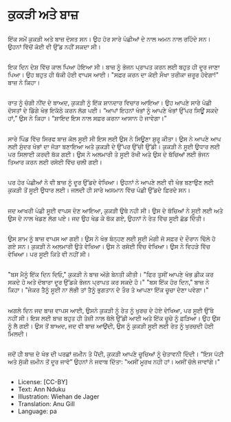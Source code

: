 # ਕੁਕੜੀ ਅਤੇ ਬਾਜ਼

##
ਇੱਕ ਸਮੇਂ ਕੁਕੜੀ ਅਤੇ ਬਾਜ਼ ਦੋਸਤ ਸਨ। ਉਹ ਹੋਰ ਸਾਰੇ ਪੰਛੀਆਂ ਦੇ ਨਾਲ ਅਮਨ ਨਾਲ ਰਹਿੰਦੇ ਸਨ। ਉਹਨਾਂ ਵਿੱਚੋਂ ਕੋਈ ਵੀ ਉੱਡ ਨਹੀਂ ਸਕਦਾ ਸੀ।

##
ਇਕ ਦਿਨ ਦੇਸ਼ ਵਿੱਚ ਕਾਲ ਪਿਆ ਹੋਇਆ ਸੀ। ਬਾਜ਼ ਨੂੰ ਭੋਜਨ ਪ੍ਰਾਪਤ ਕਰਨ ਲਈ ਬਹੁਤ ਹੀ ਦੂਰ ਜਾਣਾ ਪਿਆ। ਉਹ ਬਹੁਤ ਹੀ ਥੱਕੀ ਹੋਈ ਵਾਪਸ ਆਈ। "ਸਫ਼ਰ ਕਰਨ ਦਾ ਕੋਈ ਸੌਖਾ ਤਰੀਕਾ ਜ਼ਰੂਰ ਹੋਵੇਗਾ!" ਬਾਜ਼ ਨੇ ਕਿਹਾ।

##
ਰਾਤ ਨੂੰ ਚੰਗੀ ਨੀਂਦ ਦੇ ਬਾਅਦ, ਕੁਕੜੀ ਨੂੰ ਇੱਕ ਸ਼ਾਨਦਾਰ ਵਿਚਾਰ ਆਇਆ। ਉਹ ਆਪਣੇ ਸਾਰੇ ਪੰਛੀ ਦੋਸਤਾਂ ਦੇ ਡਿੱਗੇ ਖੰਭ ਇਕੱਠੇ ਕਰਨ ਲੱਗ ਪਈ। “ਆਪਾਂ ਇਹਨਾਂ ਖੰਭਾਂ ਨੂੰ ਆਪਣੇ ਖੰਭਾਂ ਉੱਪਰ ਸਿਊਂ ਸਕਦੇ ਹਾਂ,” ਉਸ ਨੇ ਕਿਹਾ। “ਸ਼ਾਇਦ ਇਸ ਨਾਲ ਸਫ਼ਰ ਕਰਨਾ ਆਸਾਨ ਹੋ ਜਾਵੇਗਾ।”

##
ਸਾਰੇ ਪਿੰਡ ਵਿੱਚ ਸਿਰਫ ਬਾਜ਼ ਕੋਲ ਸੂਈ ਸੀ ਇਸ ਲਈ ਉਸ ਨੇ ਸਿਊਣਾ ਸ਼ੁਰੂ ਕੀਤਾ। ਉਸ ਨੇ ਆਪਣੇ ਆਪ ਲਈ ਸੁੰਦਰ ਖੰਭਾਂ ਦਾ ਜੋੜਾ ਬਣਾਇਆ ਅਤੇ ਕੁਕੜੀ ਦੇ ਉੱਪਰ ਉੱਚੀ ਉੱਡੀ। ਕੁਕੜੀ ਨੇ ਸੂਈ ਉਧਾਰ ਲਈ ਪਰ ਸਿਲਾਈ ਕਰਦੀ ਥੱਕ ਗਈ। ਉਸ ਨੇ ਅਲਮਾਰੀ ਤੇ ਸੂਈ ਰੱਖੀ ਅਤੇ ਉਸ ਦੇ ਬੱਚਿਆਂ ਲਈ ਭੋਜਨ ਤਿਆਰ ਕਰਨ ਲਈ ਰਸੋਈ ਵਿੱਚ ਚਲੀ ਗਈ।

##
ਪਰ ਹੋਰ ਪੰਛੀਆਂ ਨੇ ਵੀ ਬਾਜ਼ ਨੂੰ ਦੂਰ ਉੱਡਦੇ ਵੇਖਿਆ। ਉਹਨਾਂ ਨੇ ਆਪਣੇ ਲਈ ਵੀ ਖੰਭ ਬਣਾਉਣ ਲਈ ਕੁਕੜੀ ਤੋਂ ਸੂਈ ਉਧਾਰ ਲਈ। ਜਲਦੀ ਹੀ ਸਾਰੇ ਅਸਮਾਨ ਵਿੱਚ ਪੰਛੀ ਉੱਡਦੇ ਫ਼ਿਰਦੇ ਸਨ।

##
ਜਦ ਆਖਰੀ ਪੰਛੀ ਸੂਈ ਵਾਪਸ ਦੇਣ ਆਇਆ, ਕੁਕੜੀ ਉਥੇ ਨਹੀ ਸੀ। ਉਸ ਦੇ ਬੱਚਿਆਂ ਨੇ ਸੂਈ ਲਈ ਅਤੇ ਉਸ ਦੇ ਨਾਲ ਖੇਡਣ ਲੱਗ ਪਏ। ਜਦ ਉਹ ਖੇਡ ਕੇ ਥੱਕ ਗਏ, ਉਹਨਾਂ ਨੇ ਰੇਤ ਵਿੱਚ ਸੂਈ ਛੱਡ ਦਿੱਤੀ।

##
ਉਸ ਸ਼ਾਮ ਨੂੰ ਬਾਜ਼ ਵਾਪਸ ਆ ਗਈ। ਉਸ ਨੇ ਖੰਭ ਬੰਨ੍ਹਣ ਲਈ ਸੂਈ ਮੰਗੀ ਜੋ ਸਫ਼ਰ ਦੇ ਦੌਰਾਨ ਢਿੱਲੇ ਹੋ ਗਏ ਸਨ। ਕੁਕੜੀ ਨੇ ਅਲਮਾਰੀ ਉਤੇ ਵੇਖਿਆ। ਉਸ ਨੇ ਰਸੋਈ ਵਿੱਚ ਵੇਖਿਆ। ਉਸ ਨੇ ਵਿਹੜੇ ਵਿੱਚ ਵੇਖਿਆ। ਪਰ ਸੂਈ ਕਿਤੇ ਵੀ ਨਹੀਂ ਸੀ।

##
"ਬਸ ਮੈਨੂੰ ਇੱਕ ਦਿਨ ਦਿਓ," ਕੁਕੜੀ ਨੇ ਬਾਜ਼ ਅੱਗੇ ਬੇਨਤੀ ਕੀਤੀ। "ਫਿਰ ਤੁਸੀਂ ਆਪਣੇ ਖੰਭ ਡੀਕ ਕਰ ਸਕਦੇ ਹੋ ਅਤੇ ਦੋਬਾਰਾ ਦੂਰ ਉੱਡਕੇ ਭੋਜਨ ਪ੍ਰਾਪਤ ਕਰ ਸਕਦੇ ਹੋ।" "ਬਸ ਇੱਕ ਹੋਰ ਦਿਨ," ਬਾਜ਼ ਨੇ ਕਿਹਾ। "ਜੇਕਰ ਤੈਨੂੰ ਸੂਈ ਨਾ ਲੱਭੀ ਤਾਂ ਤੈਨੂੰ ਭੁਗਤਾਨ ਦੇ ਤੌਰ ਤੇ ਆਪਣਾ ਇੱਕ ਚੂਚਾ ਦੇਣਾ ਪਵੇਗਾ।"

##
ਅਗਲੇ ਦਿਨ ਜਦ ਬਾਜ਼ ਵਾਪਸ ਆਈ, ਉਸਨੇ ਕੁਕੜੀ ਨੂੰ ਰੇਤ ਨੂੰ ਖੁਰਚ ਦੇ ਹੋਏ ਦੇਖਿਆ, ਪਰ ਸੂਈ ਉੱਥੇ ਨਹੀਂ ਸੀ। ਇਸ ਲਈ ਬਾਜ਼ ਬਹੁਤ ਹੀ ਤੇਜ਼ੀ ਨਾਲ ਥੱਲੇ ਉੱਡੀ ਆਈ ਅਤੇ ਇੱਕ ਚੂਚੇ ਨੂੰ ਫ਼ੜਿਆ। ਉਹ ਉਸ ਨੂੰ ਲੈ ਗਈ। ਉਸ ਤੋਂ ਬਾਅਦ, ਜਦ ਵੀ ਬਾਜ਼ ਆਉਂਦੀ, ਉਸ ਨੂੰ ਕੁਕੜੀ ਸੂਈ ਲਈ ਰੇਤ ਨੂੰ ਖੁਰਚਦੀ ਹੋਈ ਮਿਲਦੀ।

##
ਜਦੋਂ ਹੀ ਬਾਜ਼ ਦੇ ਖੰਭ ਦੀ ਪਰਛਾਂ ਜ਼ਮੀਨ ਤੇ ਪੈਂਦੀ, ਕੁਕੜੀ ਆਪਣੇ ਚੂਚਿਆਂ ਨੂੰ ਚੇਤਾਵਨੀ ਦਿੰਦੀ। “ਇਸ ਪੱਟੀ ਅਤੇ ਸੁੱਕੀ ਜ਼ਮੀਨ ਤੋਂ ਦੂਰ ਜਾਵੋ” ਉਹਨਾਂ ਨੇ ਜਵਾਬ ਦਿੱਤਾ: "ਅਸੀਂ ਮੂਰਖ ਨਹੀ ਹਾਂ। ਅਸੀਂ ਚੱਲੇ ਜਾਵਾਂਗੇ।"

##
* License: [CC-BY]
* Text: Ann Nduku
* Illustration: Wiehan de Jager
* Translation: Anu Gill
* Language: pa
